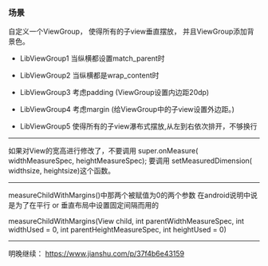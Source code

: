 
### 场景

自定义一个ViewGroup， 使得所有的子view垂直摆放， 并且ViewGroup添加背景色。

- LibViewGroup1 当纵横都设置match_parent时

- LibViewGroup2 当纵横都是wrap_content时

- LibViewGroup3 考虑padding (ViewGroup设置内边距20dp)

- LibViewGroup4 考虑margin (给ViewGroup中的子view设置外边距。)

- LibViewGroup5 使得所有的子view瀑布式摆放,从左到右依次排开，不够换行

---

如果对View的宽高进行修改了，不要调用 super.onMeasure( widthMeasureSpec, heightMeasureSpec);
要调用 setMeasuredDimension( widthsize, heightsize)这个函数。

---

measureChildWithMargins()中那两个被赋值为0的两个参数 在android说明中说是为了在平行
or 垂直布局中设置固定间隔而用的

measureChildWithMargins(View child,
int parentWidthMeasureSpec,
int widthUsed = 0,
int parentHeightMeasureSpec,
int heightUsed = 0)

---

明晚继续：
https://www.jianshu.com/p/37f4b6e43159

